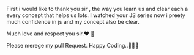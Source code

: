 
First i would like to thank you sir , the way you learn us and clear each a every concept that helps us lots. I watched your JS series now i preety much confidence in js and my concept also be clear.

Much love and respect you sir.❤️ 🫡

Please merege my pull Request.
Happy Coding..🧑🏽‍💻

